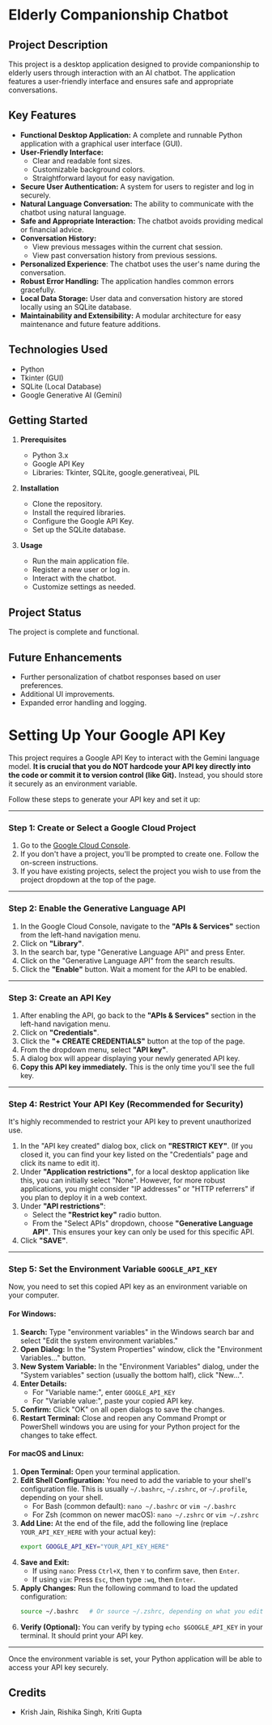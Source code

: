 # Elderly Companionship Chatbot

## Project Description

This project is a desktop application designed to provide companionship to elderly users through interaction with an AI chatbot. The application features a user-friendly interface and ensures safe and appropriate conversations.

## Key Features

* **Functional Desktop Application:** A complete and runnable Python application with a graphical user interface (GUI).
* **User-Friendly Interface:**
    * Clear and readable font sizes.
    * Customizable background colors.
    * Straightforward layout for easy navigation.
* **Secure User Authentication:** A system for users to register and log in securely.
* **Natural Language Conversation:** The ability to communicate with the chatbot using natural language.
* **Safe and Appropriate Interaction:** The chatbot avoids providing medical or financial advice.
* **Conversation History:**
    * View previous messages within the current chat session.
    * View past conversation history from previous sessions.
* **Personalized Experience**: The chatbot uses the user's name during the conversation.
* **Robust Error Handling:** The application handles common errors gracefully.
* **Local Data Storage:** User data and conversation history are stored locally using an SQLite database.
* **Maintainability and Extensibility:** A modular architecture for easy maintenance and future feature additions.

## Technologies Used

* Python
* Tkinter (GUI)
* SQLite (Local Database)
* Google Generative AI (Gemini)

## Getting Started

1.  **Prerequisites**
    * Python 3.x
    * Google API Key
    * Libraries:  Tkinter, SQLite, google.generativeai, PIL

2.  **Installation**
    * Clone the repository.
    * Install the required libraries.
    * Configure the Google API Key.
    * Set up the SQLite database.

3.  **Usage**
    * Run the main application file.
    * Register a new user or log in.
    * Interact with the chatbot.
    * Customize settings as needed.

## Project Status

The project is complete and functional.

## Future Enhancements

* Further personalization of chatbot responses based on user preferences.
* Additional UI improvements.
* Expanded error handling and logging.

# Setting Up Your Google API Key

This project requires a Google API Key to interact with the Gemini language model. **It is crucial that you do NOT hardcode your API key directly into the code or commit it to version control (like Git).** Instead, you should store it securely as an environment variable.

Follow these steps to generate your API key and set it up:

---

### Step 1: Create or Select a Google Cloud Project

1.  Go to the [Google Cloud Console](https://console.cloud.google.com/).
2.  If you don't have a project, you'll be prompted to create one. Follow the on-screen instructions.
3.  If you have existing projects, select the project you wish to use from the project dropdown at the top of the page.

---

### Step 2: Enable the Generative Language API

1.  In the Google Cloud Console, navigate to the **"APIs & Services"** section from the left-hand navigation menu.
2.  Click on **"Library"**.
3.  In the search bar, type "Generative Language API" and press Enter.
4.  Click on the "Generative Language API" from the search results.
5.  Click the **"Enable"** button. Wait a moment for the API to be enabled.

---

### Step 3: Create an API Key

1.  After enabling the API, go back to the **"APIs & Services"** section in the left-hand navigation menu.
2.  Click on **"Credentials"**.
3.  Click the **"+ CREATE CREDENTIALS"** button at the top of the page.
4.  From the dropdown menu, select **"API key"**.
5.  A dialog box will appear displaying your newly generated API key.
6.  **Copy this API key immediately.** This is the only time you'll see the full key.

---

### Step 4: Restrict Your API Key (Recommended for Security)

It's highly recommended to restrict your API key to prevent unauthorized use.

1.  In the "API key created" dialog box, click on **"RESTRICT KEY"**. (If you closed it, you can find your key listed on the "Credentials" page and click its name to edit it).
2.  Under **"Application restrictions"**, for a local desktop application like this, you can initially select "None". However, for more robust applications, you might consider "IP addresses" or "HTTP referrers" if you plan to deploy it in a web context.
3.  Under **"API restrictions"**:
    * Select the **"Restrict key"** radio button.
    * From the "Select APIs" dropdown, choose **"Generative Language API"**. This ensures your key can only be used for this specific API.
4.  Click **"SAVE"**.

---

### Step 5: Set the Environment Variable `GOOGLE_API_KEY`

Now, you need to set this copied API key as an environment variable on your computer.

#### For Windows:

1.  **Search:** Type "environment variables" in the Windows search bar and select "Edit the system environment variables."
2.  **Open Dialog:** In the "System Properties" window, click the "Environment Variables..." button.
3.  **New System Variable:** In the "Environment Variables" dialog, under the "System variables" section (usually the bottom half), click "New...".
4.  **Enter Details:**
    * For "Variable name:", enter `GOOGLE_API_KEY`
    * For "Variable value:", paste your copied API key.
5.  **Confirm:** Click "OK" on all open dialogs to save the changes.
6.  **Restart Terminal:** Close and reopen any Command Prompt or PowerShell windows you are using for your Python project for the changes to take effect.

#### For macOS and Linux:

1.  **Open Terminal:** Open your terminal application.
2.  **Edit Shell Configuration:** You need to add the variable to your shell's configuration file. This is usually `~/.bashrc`, `~/.zshrc`, or `~/.profile`, depending on your shell.
    * For Bash (common default): `nano ~/.bashrc` or `vim ~/.bashrc`
    * For Zsh (common on newer macOS): `nano ~/.zshrc` or `vim ~/.zshrc`
3.  **Add Line:** At the end of the file, add the following line (replace `YOUR_API_KEY_HERE` with your actual key):
    ```bash
    export GOOGLE_API_KEY="YOUR_API_KEY_HERE"
    ```
4.  **Save and Exit:**
    * If using `nano`: Press `Ctrl+X`, then `Y` to confirm save, then `Enter`.
    * If using `vim`: Press `Esc`, then type `:wq`, then `Enter`.
5.  **Apply Changes:** Run the following command to load the updated configuration:
    ```bash
    source ~/.bashrc   # Or source ~/.zshrc, depending on what you edited
    ```
6.  **Verify (Optional):** You can verify by typing `echo $GOOGLE_API_KEY` in your terminal. It should print your API key.

---

Once the environment variable is set, your Python application will be able to access your API key securely.
## Credits

* Krish Jain, Rishika Singh, Kriti Gupta

